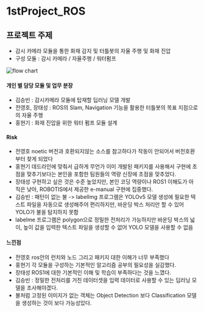 # 1stProject_ROS
## 프로젝트 주제 
- 감시 카메라 모듈을 통한 화재 감지 및 터틀봇의 자율 주행 및 화재 진압
- 구성 모듈 : 감시 카메라 / 자율주행 / 워터펌프

![flow chart](https://user-images.githubusercontent.com/61238033/147212101-818e5f6f-77fc-419c-ad1f-c0022275a7ad.png)
#### 개인 별 담당 모듈 및 업무 분장
- 김승빈 : 감시카메라 모듈에 탑재할 딥러닝 모델 개발
- 전영호, 장태성 : ROS의 Slam, Navigation 기능을 활용한 터틀봇의 목표 지점으로의 자율 주행
- 홍현기 : 화재 진압을 위한 워터 펌프 모듈 설계  

#### Risk

- 전영호 noetic 버전과 호환되지않는 소스를 참고하다가 작동이 안되어서 버전호환부터 찾게 되었다
- 홍현기 데드라인에 맞춰서 급하게 무언가 이미 개발된 패키지를 사용해서 구현에 초점을 맞추기보다는 본인을 포함한 팀원들의 역량 신장에 초점을 맞추었다.
- 장태성 구현하고 싶은 것은 수준 높았지만, 본인 코딩 역량이나 ROS1 이해도가 아직은 낮아, ROBOTIS에서 제공한 e-manual 구현에 집중했다.
- 김승빈 : 패턴이 없는 불 -> labelImg 프로그램은 YOLOv5 모델 생성에 필요한 텍스트 파일을 자동으로 생성해주어 편리하지만, 바운딩 박스 처리만 할 수 있어 YOLO가 불을 탐지하지 못함
- labelme 프로그램은 polygon으로 정밀한 전처리가 가능하지만 바운딩 박스의 넓이, 높이 값을 입력한 텍스트 파일을 생성할 수 없어 YOLO 모델을 사용할 수 없음



#### 느낀점

- 전영호 ros안의 런치와 노드 그리고 패키지 대한 이해가 너무 부족했다
- 홍현기 각 모듈을 구성하는 기본적인 알고리즘 공부의 필요성을 실감했다.  
- 장태성 ROS1에 대한 기본적인 이해 및 학습이 부족하다는 것을 느꼈다.
- 김승빈 : 정밀한 전처리를 거친 데이터셋을 입력 데이터로 사용할 수 있는 딥러닝 모델을 조사해야겠다. 
- 불처럼 고정된 이미지가 없는 객체는 Object Detection 보다 Classification 모델을 생성하는 것이 보다 가능성있다.
